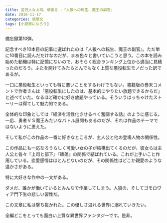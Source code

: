 ```yaml
---
title: 苦労人な上司、頑張る -『人狼への転生、魔王の副官』
date: 2016-11-17
categories: 感想文
tags: [小説家になろう]
---
```


備忘録第10弾。

記念すべき10本目の記事に選ばれたのは『人狼への転生、魔王の副官』。ただ単に10番目に読んだだけなのだが、まあ色々と書いていこうと思う。この本を読み始めた動機は特に記憶にないので、おそらく総合ランキング上位から適当に見繕ったのだろう。ふたを開けてみたらとんでもなく上質な悪役転生モノだった訳であるが。

一口に悪役転生といっても特に悪いことをするわけでもない。書籍版の巻末コメントで作者さんは「悪役転生にしたのは、基本的にやりたい放題できるからだ」と述べていた。なるほど確かに好き放題やっている。そういうはっちゃけたストーリーは得てして魅力的である。

全体的な印象としては『経済を活性化させるべく奮闘する話』のように感じる。一応、勇者ＶＳ魔王みたいなバトル展開もあるのだが、それは作品のテーマではないように思えた。



そして私がこの作品の一番に好きなところが、主人公と他の登場人物の関係性。

この作品にも一応なろうらしく可愛い女の子が結構出てくるのだが、彼女らは主人公と各々『上司と部下』『師弟』の関係で結ばれている。これが上手いこと作用している。恋愛感情はほとんどないのだが、その関係性はどこか親愛のような温かさがある。

特に大好きな作中の一文がある。

ダメだ、誰かが働いているとみんなで作業してしまう。人狼の、そしてゴモロヴィア門下生の悲しい習性だ。

 この文章に私は撃ち抜かれた。この優しさ溢れる世界に溺れていきたい。


全編どこをとっても面白い上質な異世界ファンタジーです。是非。